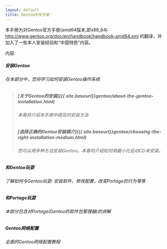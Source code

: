 ```yaml
---
layout: default
title: Gentoo中文手册
---
```

本手册为对Gentoo官方手册(amd64版本,即x86_64) <http://www.gentoo.org/doc/en/handbook/handbook-amd64.xml> 的翻译，并加入了一些本人安装经验和“中国特色”内容。

内容:

##### 安装Gentoo  
###### 在本部分中，您将学习如何安装Gentoo操作系统  
> ##### [关于Gentoo的安装]({{ site.baseurl}}gentoo/about-the-gentoo-installation.html)  
> ###### 本章将介绍本手册中提及的安装方法  
> ##### [选择正确的Gentoo安装媒介]({{ site.baseurl}}gentoo/choosing-the-right-installation-medium.html)  
> ###### 您可以用多种方法安装Gentoo。本章将介绍如何用最小化启动CD来安装。  

##### 和Gentoo玩耍  
###### 了解如何与Gentoo玩耍: 安装软件，修改配置，改变Portage的行为等等  

##### 和Portage玩耍  
###### 本部分包含对Portage(Gentoo的软件包管理器)的讲解  

##### Gentoo网络配置  
###### 全面的Gentoo网络配置教程  
